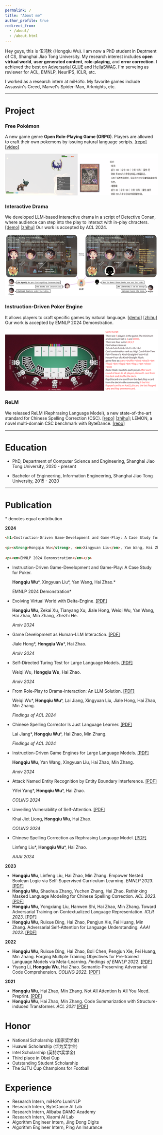 ```yaml
---
permalink: /
title: "About me"
author_profile: true
redirect_from: 
  - /about/
  - /about.html
---
```


Hey guys, this is 伍鸿秋 (Hongqiu Wu). I am now a PhD student in Deptment of CS, Shanghai Jiao Tong University.
My research interest includes **open virtual world**, **user generated content**, **role-playing**, and **error correction**. I achieved the best on [Adversarial GLUE](https://adversarialglue.github.io) and [HellaSWAG](https://leaderboard.allenai.org/hellaswag/submissions/public). I'm serveing as reviewer for ACL, EMNLP, NeurIPS, ICLR, etc.

I worked as a research intern at miHoYo.
My favorite games include Assassin's Creed, Marvel's Spider-Man, Arknights, etc.

---
# Project

### Free Pokémon

A new game genre **Open Role-Playing Game (ORPG)**. Players are allowed to craft their own pokemons by issuing natural language scripts. [[repo]](https://github.com/gingasan/delta-engine/tree/main/delta-pokemon) [[video]](https://www.bilibili.com/video/BV1FtYkehEHF)

![](frpm.png)



### Interactive Drama

We developed LLM-based interactive drama in a script of Detective Conan, where audience can step into the play to interact with in-play chracters. [[demo]](https://www.bilibili.com/video/BV1sZ421x7oU/?vd_source=e0570b35759018455d30551c1e16a676) [[zhihu]](https://zhuanlan.zhihu.com/p/698845230) Our work is accepted by ACL 2024.

![](drama.png)



### Instruction-Driven Poker Engine

It allows players to craft specific games by natural language. [[demo]](https://www.bilibili.com/video/BV1dA4m1w7xr/?spm_id_from=333.999.0.0&vd_source=e0570b35759018455d30551c1e16a676) [[zhihu]](https://zhuanlan.zhihu.com/p/690984411) Our work is accepted by EMNLP 2024 Demonstration.

![](dt.jpg)



### ReLM

We released ReLM (Rephrasing Language Model), a new state-of-the-art standard for Chinese Spelling Correction (CSC). [[repo]](https://github.com/gingasan/lemon) [[zhihu]](https://zhuanlan.zhihu.com/p/666826419); LEMON, a novel multi-domain CSC benchmark with ByteDance. [[repo]](https://github.com/gingasan/lemon)

---

# Education

* PhD, Department of Computer Science and Engineering, Shanghai Jiao Tong University, 2020 - present

* Bachelor of Engineering, Information Engineering, Shanghai Jiao Tong University, 2015 - 2020

---

# Publication

\* denotes equal contribution

**2024**

```html
<h1>Instruction-Driven Game-Development and Game-Play: A Case Study for Poker.</h1>

<p><strong>Hongqiu Wu</strong>, <em>Xingyuan Liu</em>, Yan Wang, Hai Zhao.</p>

<p><em>EMNLP 2024 Demonstration</em></p>

```



* Instruction-Driven Game-Development and Game-Play: A Case Study for Poker.

  **Hongqiu Wu***, Xingyuan Liu*, Yan Wang, Hai Zhao.*

  EMNLP 2024 Demonstration*

* Evolving Virtual World with Delta-Engine. [[PDF]](https://arxiv.org/pdf/2408.05842)

  **Hongqiu Wu**, Zekai Xu, Tianyang Xu, Jiale Hong, Weiqi Wu, Yan Wang, Hai Zhao, Min Zhang, Zhezhi He.

  *Arxiv 2024*

* Game Development as Human-LLM Interaction. [[PDF]](https://arxiv.org/pdf/2408.09386)

  Jiale Hong\*, **Hongqiu Wu**\*, Hai Zhao.

  *Arxiv 2024*
* Self-Directed Turing Test for Large Language Models. [[PDF]](https://arxiv.org/pdf/2408.09853)

  Weiqi Wu, **Hongqiu Wu**, Hai Zhao.

  *Arxiv 2024*
* From Role-Play to Drama-Interaction: An LLM Solution. [[PDF]](https://arxiv.org/pdf/2405.14231)

  Weiqi Wu\*, **Hongqiu Wu**\*, Lai Jiang, Xingyuan Liu, Jiale Hong, Hai Zhao, Min Zhang.

  *Findings of ACL 2024*
* Chinese Spelling Corrector Is Just Language Learner. [[PDF]](https://aclanthology.org/2024.findings-acl.413.pdf)

  Lai Jiang\*, **Hongqiu Wu**\*, Hai Zhao, Min Zhang.

  *Findings of ACL 2024*
* Instruction-Driven Game Engines for Large Language Models. [[PDF]](https://arxiv.org/pdf/2404.00276)

  **Hongqiu Wu**, Yan Wang, Xingyuan Liu, Hai Zhao, Min Zhang.

  *Arxiv 2024*
* Attack Named Entity Recognition by Entity Boundary Interference. [[PDF]](https://arxiv.org/pdf/2305.05253)

  Yifei Yang\*, **Hongqiu Wu**\*, Hai Zhao.

  *COLING 2024*
* Unveiling Vulnerability of Self-Attention. [[PDF]](https://arxiv.org/pdf/2402.16470)

  Khai Jiet Liong, **Hongqiu Wu**, Hai Zhao.

  *COLING 2024*
* Chinese Spelling Correction as Rephrasing Language Model. [[PDF]](https://arxiv.org/pdf/2308.08796)

  Linfeng Liu\*, **Hongqiu Wu**\*, Hai Zhao.

  *AAAI 2024*

**2023**

* **Hongqiu Wu**, Linfeng Liu, Hai Zhao, Min Zhang. Empower Nested Boolean Logic via Self-Supervised Curriculum Learning. *EMNLP 2023*. [[PDF]](https://aclanthology.org/2023.emnlp-main.847.pdf)
* **Hongqiu Wu**, Shaohua Zhang, Yuchen Zhang, Hai Zhao. Rethinking Masked Language Modeling for Chinese Spelling Correction. *ACL 2023*. [[PDF]](https://aclanthology.org/2023.acl-long.600.pdf)
* **Hongqiu Wu**, Yongxiang Liu, Hanwen Shi, Hai Zhao, Min Zhang. Toward Adversarial Training on Contextualized Language Representation. *ICLR 2023*. [[PDF]](https://arxiv.org/pdf/2305.04557.pdf)
* **Hongqiu Wu**, Ruixue Ding, Hai Zhao, Pengjun Xie, Fei Huang, Min Zhang. Adversarial Self-Attention for Language Understanding. *AAAI 2023*. [[PDF]](https://arxiv.org/pdf/2206.12608)

**2022**

* **Hongqiu Wu**, Ruixue Ding, Hai Zhao, Boli Chen, Pengjun Xie, Fei Huang, Min Zhang. Forging Multiple Training Objectives for Pre-trained Language Models via Meta-Learning. *Findings of EMNLP 2022*. [[PDF]](https://aclanthology.org/2022.findings-emnlp.482.pdf)
* Yiyang Li, **Hongqiu Wu**, Hai Zhao. Semantic-Preserving Adversarial Code Comprehension. *COLING 2022*. [[PDF]](https://aclanthology.org/2022.coling-1.267.pdf)

**2021**

* **Hongqiu Wu**, Hai Zhao, Min Zhang. Not All Attention Is All You Need. Preprint. [[PDF]](https://arxiv.org/pdf/2104.04692)
* **Hongqiu Wu**, Hai Zhao, Min Zhang. Code Summarization with Structure-induced Transformer. *ACL 2021* [[PDF]](https://aclanthology.org/2021.findings-acl.93.pdf)

# Honor
* National Scholarship (国家奖学金)
* Huawei Scholarship (华为奖学金)
* Intel Scholarship (英特尔奖学金)
* Third place in Obei Cup
* Outstanding Student Scholarship
* The SJTU Cup Champions for Football

# Experience
* Research Intern, miHoYo LumiNLP
* Research Intern, ByteDance AI Lab
* Research Intern, Alibaba DAMO Academy
* Research Intern, Xiaomi AI Lab
* Algorithm Engineer Intern, Jing Dong Digits
* Algorithm Engineer Intern, Ping An Insurance
